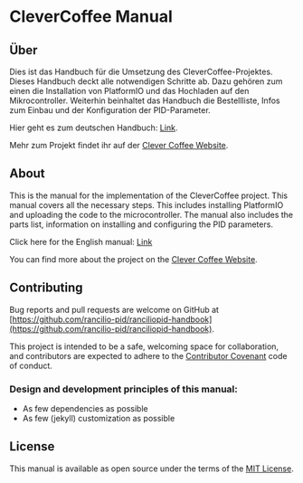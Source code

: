 # CleverCoffee Manual

## Über
Dies ist das Handbuch für die Umsetzung des CleverCoffee-Projektes. Dieses Handbuch deckt alle notwendigen Schritte ab. Dazu gehören zum einen die Installation von PlatformIO und das Hochladen auf den Mikrocontroller. Weiterhin beinhaltet das Handbuch die Bestellliste, Infos zum Einbau und der Konfiguration der PID-Parameter.

Hier geht es zum deutschen Handbuch: [Link](https://manual.rancilio-pid.de/de/).

Mehr zum Projekt findet ihr auf der [Clever Coffee Website](http://clevercoffee.de/).

## About

This is the manual for the implementation of the CleverCoffee project. This manual covers all the necessary steps. This includes installing PlatformIO and uploading the code to the microcontroller. The manual also includes the parts list, information on installing and configuring the PID parameters.

Click here for the English manual: [Link](https://manual.rancilio-pid.de/en/)

You can find more about the project on the [Clever Coffee Website](http://clevercoffee.de/).

## Contributing

Bug reports and pull requests are welcome on GitHub at [https://github.com/rancilio-pid/ranciliopid-handbook](https://github.com/rancilio-pid/ranciliopid-handbook).

This project is intended to be a safe, welcoming space for collaboration, and contributors are expected to adhere to the [Contributor Covenant](https://www.contributor-covenant.org/) code of conduct.

### Design and development principles of this manual:

* As few dependencies as possible
* As few (jekyll) customization as possible

## License
This manual is available as open source under the terms of the [MIT License](./LICENSE).
